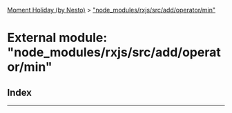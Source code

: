 [Moment Holiday (by Nesto)](../README.md) > ["node_modules/rxjs/src/add/operator/min"](../modules/_node_modules_rxjs_src_add_operator_min_.md)

# External module: "node_modules/rxjs/src/add/operator/min"

## Index

---

